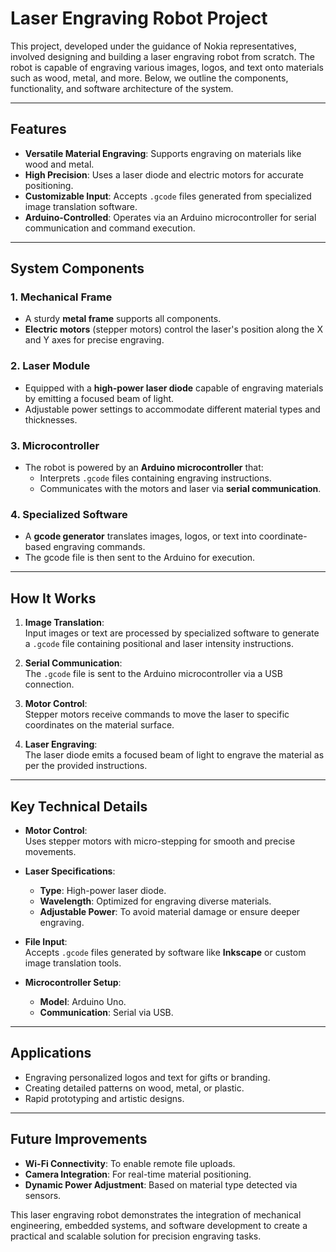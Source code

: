 # Laser Engraving Robot Project

This project, developed under the guidance of Nokia representatives, involved designing and building a laser engraving robot from scratch. The robot is capable of engraving various images, logos, and text onto materials such as wood, metal, and more. Below, we outline the components, functionality, and software architecture of the system.

---

## Features
- **Versatile Material Engraving**: Supports engraving on materials like wood and metal.
- **High Precision**: Uses a laser diode and electric motors for accurate positioning.
- **Customizable Input**: Accepts `.gcode` files generated from specialized image translation software.
- **Arduino-Controlled**: Operates via an Arduino microcontroller for serial communication and command execution.

---

## System Components
### 1. **Mechanical Frame**
- A sturdy **metal frame** supports all components.
- **Electric motors** (stepper motors) control the laser's position along the X and Y axes for precise engraving.

### 2. **Laser Module**
- Equipped with a **high-power laser diode** capable of engraving materials by emitting a focused beam of light.
- Adjustable power settings to accommodate different material types and thicknesses.

### 3. **Microcontroller**
- The robot is powered by an **Arduino microcontroller** that:
  - Interprets `.gcode` files containing engraving instructions.
  - Communicates with the motors and laser via **serial communication**.

### 4. **Specialized Software**
- A **gcode generator** translates images, logos, or text into coordinate-based engraving commands.
- The gcode file is then sent to the Arduino for execution.

---

## How It Works
1. **Image Translation**:  
   Input images or text are processed by specialized software to generate a `.gcode` file containing positional and laser intensity instructions.

2. **Serial Communication**:  
   The `.gcode` file is sent to the Arduino microcontroller via a USB connection.

3. **Motor Control**:  
   Stepper motors receive commands to move the laser to specific coordinates on the material surface.

4. **Laser Engraving**:  
   The laser diode emits a focused beam of light to engrave the material as per the provided instructions.

---

## Key Technical Details
- **Motor Control**:  
  Uses stepper motors with micro-stepping for smooth and precise movements.
  
- **Laser Specifications**:  
  - **Type**: High-power laser diode.  
  - **Wavelength**: Optimized for engraving diverse materials.  
  - **Adjustable Power**: To avoid material damage or ensure deeper engraving.

- **File Input**:  
  Accepts `.gcode` files generated by software like **Inkscape** or custom image translation tools.

- **Microcontroller Setup**:  
  - **Model**: Arduino Uno.  
  - **Communication**: Serial via USB.

---

## Applications
- Engraving personalized logos and text for gifts or branding.
- Creating detailed patterns on wood, metal, or plastic.
- Rapid prototyping and artistic designs.

---

## Future Improvements
- **Wi-Fi Connectivity**: To enable remote file uploads.  
- **Camera Integration**: For real-time material positioning.  
- **Dynamic Power Adjustment**: Based on material type detected via sensors.

This laser engraving robot demonstrates the integration of mechanical engineering, embedded systems, and software development to create a practical and scalable solution for precision engraving tasks.
